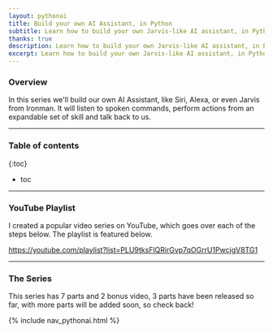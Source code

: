 ```yaml
---
layout: pythonai
title: Build your own AI Assistant, in Python
subtitle: Learn how to build your own Jarvis-like AI assistant, in Python
thanks: true
description: Learn how to build your own Jarvis-like AI assistant, in Python
excerpt: Learn how to build your own Jarvis-like AI assistant, in Python
---
```


### Overview

In this series we'll build our own AI Assistant, like Siri, Alexa, or even Jarvis from Ironman. It will listen to spoken commands, perform actions from an expandable set of skill and talk back to us.

---

### Table of contents

{:toc}
* toc

---

### YouTube Playlist

I created a popular video series on YouTube, which goes over each of the steps below. The playlist is featured below.

<https://youtube.com/playlist?list=PLU9tksFlQRirGvp7qOGrrU1PwcjgV8TG1>

---
### The Series

This series has 7 parts and 2 bonus video, 3 parts have been released so far, with more parts will be added soon, so check back!

{% include nav_pythonai.html %}

